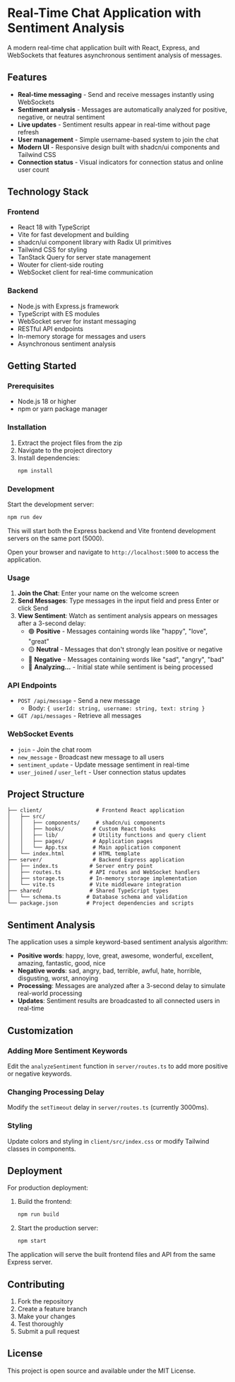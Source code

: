 # Real-Time Chat Application with Sentiment Analysis

A modern real-time chat application built with React, Express, and WebSockets that features asynchronous sentiment analysis of messages.

## Features

- **Real-time messaging** - Send and receive messages instantly using WebSockets
- **Sentiment analysis** - Messages are automatically analyzed for positive, negative, or neutral sentiment
- **Live updates** - Sentiment results appear in real-time without page refresh
- **User management** - Simple username-based system to join the chat
- **Modern UI** - Responsive design built with shadcn/ui components and Tailwind CSS
- **Connection status** - Visual indicators for connection status and online user count

## Technology Stack

### Frontend
- React 18 with TypeScript
- Vite for fast development and building
- shadcn/ui component library with Radix UI primitives
- Tailwind CSS for styling
- TanStack Query for server state management
- Wouter for client-side routing
- WebSocket client for real-time communication

### Backend
- Node.js with Express.js framework
- TypeScript with ES modules
- WebSocket server for instant messaging
- RESTful API endpoints
- In-memory storage for messages and users
- Asynchronous sentiment analysis

## Getting Started

### Prerequisites
- Node.js 18 or higher
- npm or yarn package manager

### Installation

1. Extract the project files from the zip
2. Navigate to the project directory
3. Install dependencies:
   ```bash
   npm install
   ```

### Development

Start the development server:
```bash
npm run dev
```

This will start both the Express backend and Vite frontend development servers on the same port (5000).

Open your browser and navigate to `http://localhost:5000` to access the application.

### Usage

1. **Join the Chat**: Enter your name on the welcome screen
2. **Send Messages**: Type messages in the input field and press Enter or click Send
3. **View Sentiment**: Watch as sentiment analysis appears on messages after a 3-second delay:
   - 🟢 **Positive** - Messages containing words like "happy", "love", "great"
   - 🟡 **Neutral** - Messages that don't strongly lean positive or negative
   - 🔴 **Negative** - Messages containing words like "sad", "angry", "bad"
   - 🔵 **Analyzing...** - Initial state while sentiment is being processed

### API Endpoints

- `POST /api/message` - Send a new message
  - Body: `{ userId: string, username: string, text: string }`
- `GET /api/messages` - Retrieve all messages

### WebSocket Events

- `join` - Join the chat room
- `new_message` - Broadcast new message to all users
- `sentiment_update` - Update message sentiment in real-time
- `user_joined` / `user_left` - User connection status updates

## Project Structure

```
├── client/                 # Frontend React application
│   ├── src/
│   │   ├── components/     # shadcn/ui components
│   │   ├── hooks/         # Custom React hooks
│   │   ├── lib/           # Utility functions and query client
│   │   ├── pages/         # Application pages
│   │   └── App.tsx        # Main application component
│   └── index.html         # HTML template
├── server/                # Backend Express application
│   ├── index.ts          # Server entry point
│   ├── routes.ts         # API routes and WebSocket handlers
│   ├── storage.ts        # In-memory storage implementation
│   └── vite.ts           # Vite middleware integration
├── shared/               # Shared TypeScript types
│   └── schema.ts        # Database schema and validation
└── package.json         # Project dependencies and scripts
```

## Sentiment Analysis

The application uses a simple keyword-based sentiment analysis algorithm:

- **Positive words**: happy, love, great, awesome, wonderful, excellent, amazing, fantastic, good, nice
- **Negative words**: sad, angry, bad, terrible, awful, hate, horrible, disgusting, worst, annoying
- **Processing**: Messages are analyzed after a 3-second delay to simulate real-world processing
- **Updates**: Sentiment results are broadcasted to all connected users in real-time

## Customization

### Adding More Sentiment Keywords
Edit the `analyzeSentiment` function in `server/routes.ts` to add more positive or negative keywords.

### Changing Processing Delay
Modify the `setTimeout` delay in `server/routes.ts` (currently 3000ms).

### Styling
Update colors and styling in `client/src/index.css` or modify Tailwind classes in components.

## Deployment

For production deployment:

1. Build the frontend:
   ```bash
   npm run build
   ```

2. Start the production server:
   ```bash
   npm start
   ```

The application will serve the built frontend files and API from the same Express server.

## Contributing

1. Fork the repository
2. Create a feature branch
3. Make your changes
4. Test thoroughly
5. Submit a pull request

## License

This project is open source and available under the MIT License.
